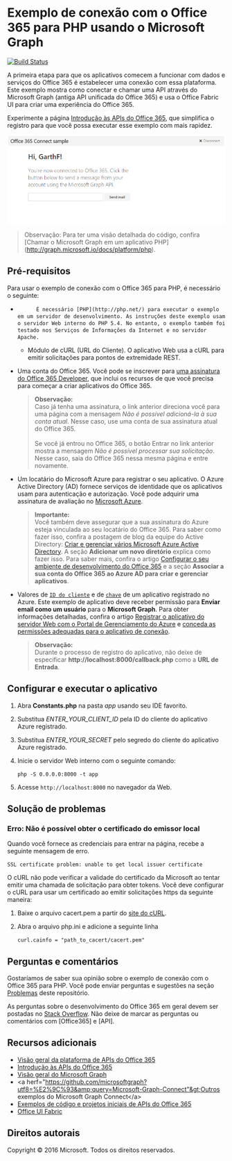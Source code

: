 # Exemplo de conexão com o Office 365 para PHP usando o Microsoft Graph

[![Build Status](https://travis-ci.org/microsoftgraph/php-connect-rest-sample.svg?branch=master)](https://travis-ci.org/microsoftgraph/php-connect-rest-sample)

A primeira etapa para que os aplicativos comecem a funcionar com dados e serviços do Office 365 é estabelecer uma conexão com essa plataforma. Este exemplo mostra como conectar e chamar uma API através do Microsoft Graph (antiga API unificada do Office 365) e usa o Office Fabric UI para criar uma experiência do Office 365.

Experimente a página [Introdução às APIs do Office 365](http://dev.office.com/getting-started/office365apis?platform=option-php#setup), que simplifica o registro para que você possa executar esse exemplo com mais rapidez.

![Captura de tela do exemplo de conexão com o Office 365 para PHP](../readme-images/php-connect-rest-sample.png)

> Observação: Para ter uma visão detalhada do código, confira [Chamar o Microsoft Graph em um aplicativo PHP] (http://graph.microsoft.io/docs/platform/php).


## Pré-requisitos

Para usar o exemplo de conexão com o Office 365 para PHP, é necessário o seguinte:

* 
            É necessário [PHP](http://php.net/) para executar o exemplo em um servidor de desenvolvimento. As instruções deste exemplo usam o servidor Web interno do PHP 5.4. No entanto, o exemplo também foi testado nos Serviços de Informações da Internet e no servidor Apache.
	* Módulo de cURL (URL do Cliente). O aplicativo Web usa a cURL para emitir solicitações para pontos de extremidade REST. 
* Uma conta do Office 365. Você pode se inscrever para [uma assinatura do Office 365 Developer](https://aka.ms/devprogramsignup), que inclui os recursos de que você precisa para começar a criar aplicativos do Office 365.

     > **Observação:**<br />
     Caso já tenha uma assinatura, o link anterior direciona você para uma página com a mensagem *Não é possível adicioná-la à sua conta atual*. Nesse caso, use uma conta de sua assinatura atual do Office 365.<br /><br />
     Se você já entrou no Office 365, o botão Entrar no link anterior mostra a mensagem *Não é possível processar sua solicitação*. Nesse caso, saia do Office 365 nessa mesma página e entre novamente.
* Um locatário do Microsoft Azure para registrar o seu aplicativo. O Azure Active Directory (AD) fornece serviços de identidade que os aplicativos usam para autenticação e autorização. Você pode adquirir uma assinatura de avaliação no [Microsoft Azure](https://account.windowsazure.com/SignUp).

     > **Importante:**<br />
     Você também deve assegurar que a sua assinatura do Azure esteja vinculada ao seu locatário do Office 365. Para saber como fazer isso, confira a postagem de blog da equipe do Active Directory: [Criar e gerenciar vários Microsoft Azure Active Directory](http://blogs.technet.com/b/ad/archive/2013/11/08/creating-and-managing-multiple-windows-azure-active-directories.aspx). A seção **Adicionar um novo diretório** explica como fazer isso. Para saber mais, confira o artigo [Configurar o seu ambiente de desenvolvimento do Office 365](ht5ps://msdn.microsoft.com/office/office365/howto/setup-development-environment#bk_CreateAzureSubscription) e a seção **Associar a sua conta do Office 365 ao Azure AD para criar e gerenciar aplicativos**.
* Valores de [```ID do cliente```](app/Constants.php#L29) e de [```chave```](app/Constants.php#L30) de um aplicativo registrado no Azure. Este exemplo de aplicativo deve receber permissão para **Enviar email como um usuário** para o **Microsoft Graph**. Para obter informações detalhadas, confira o artigo [Registrar o aplicativo do servidor Web com o Portal de Gerenciamento do Azure](https://msdn.microsoft.com/office/office365/HowTo/add-common-consent-manually#bk_RegisterServerApp) e [conceda as permissões adequadas para o aplicativo de conexão](https://github.com/microsoftgraph/php-connect-rest-sample/wiki/Grant-permissions-to-the-Connect-application-in-Azure).

     > **Observação:**<br />
     Durante o processo de registro do aplicativo, não deixe de especificar **http://localhost:8000/callback.php** como a **URL de Entrada**.

## Configurar e executar o aplicativo

1. Abra **Constants.php** na pasta *app* usando seu IDE favorito.
2. Substitua *ENTER_YOUR_CLIENT_ID* pela ID do cliente do aplicativo Azure registrado.
3. Substitua *ENTER_YOUR_SECRET* pelo segredo do cliente do aplicativo Azure registrado.
4. Inicie o servidor Web interno com o seguinte comando:
    ```
    php -S 0.0.0.0:8000 -t app
    ```
    
5. Acesse ```http://localhost:8000``` no navegador da Web.

## Solução de problemas

### Erro: Não é possível obter o certificado do emissor local

Quando você fornece as credenciais para entrar na página, recebe a seguinte mensagem de erro.
```
SSL certificate problem: unable to get local issuer certificate
```

O cURL não pode verificar a validade do certificado da Microsoft ao tentar emitir uma chamada de solicitação para obter tokens. Você deve configurar o cURL para usar um certificado ao emitir solicitações https da seguinte maneira:  

1. Baixe o arquivo cacert.pem a partir do [site do cURL](http://curl.haxx.se/docs/caextract.html). 
2. Abra o arquivo php.ini e adicione a seguinte linha

	```
	curl.cainfo = "path_to_cacert/cacert.pem"
	```

## Perguntas e comentários

Gostaríamos de saber sua opinião sobre o exemplo de conexão com o Office 365 para PHP. Você pode enviar perguntas e sugestões na seção [Problemas](https://github.com/microsoftgraph/php-connect-rest-sample/issues) deste repositório.

As perguntas sobre o desenvolvimento do Office 365 em geral devem ser postadas no [Stack Overflow](http://stackoverflow.com/questions/tagged/Office365+API). Não deixe de marcar as perguntas ou comentários com [Office365] e [API].
  
## Recursos adicionais

* [Visão geral da plataforma de APIs do Office 365](https://msdn.microsoft.com/office/office365/howto/platform-development-overview)
* [Introdução às APIs do Office 365](http://dev.office.com/getting-started/office365apis)
* [Visão geral do Microsoft Graph](http://graph.microsoft.io/)
* &lt;a herf="https://github.com/microsoftgraph?utf8=%E2%9C%93&amp;query=Microsoft-Graph-Connect"&gt;Outros exemplos do Microsoft Graph Connect&lt;/a&gt;
* [Exemplos de código e projetos iniciais de APIs do Office 365](https://msdn.microsoft.com/office/office365/howto/starter-projects-and-code-samples)
* [Office UI Fabric](https://github.com/OfficeDev/Office-UI-Fabric)

## Direitos autorais
Copyright © 2016 Microsoft. Todos os direitos reservados.


